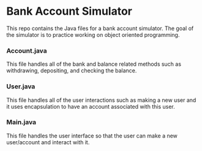 # Bank Account Simulator

This repo contains the Java files for a bank account simulator. The goal of the simulator is to practice working on object oriented programming.

### Account.java

This file handles all of the bank and balance related methods such as withdrawing, depositing, and checking the balance.

### User.java

This file handles all of the user interactions such as making a new user and it uses encapsulation to have an account associated with this user.

### Main.java

This file handles the user interface so that the user can make a new user/account and interact with it.
